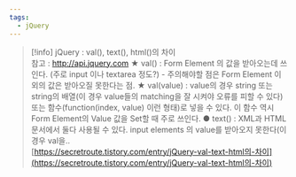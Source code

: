 ```yaml
---
tags:
  - jQuery
---
```



> [!info] jQuery : val(), text(), html()의 차이  
> 참고 : http://api.jquery.com ★ val() : Form Element 의 값을 받아오는데 쓰인다. (주로 input 이나 textarea 정도?) - 주의해야할 점은 Form Element 이외의 값은 받아오질 못한다는 점. ★ val(value) : value의 경우 string 또는 string의 배열(이 경우 value들의 matching을 잘 시켜야 오류를 피할 수 있다) 또는 함수(function(index, value) 이런 형태)로 넣을 수 있다. 이 함수 역시 Form Element의 Value 값을 Set할 때 주로 쓰인다. ● text() : XML과 HTML 문서에서 둘다 사용될 수 있다. input elements 의 value를 받아오지 못한다(이 경우 val을..  
> [https://secretroute.tistory.com/entry/jQuery-val-text-html의-차이](https://secretroute.tistory.com/entry/jQuery-val-text-html의-차이)